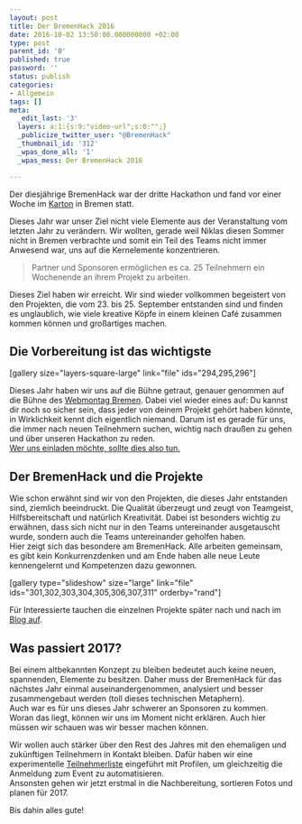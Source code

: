 ```yaml
---
layout: post
title: Der BremenHack 2016
date: 2016-10-02 13:50:08.000000000 +02:00
type: post
parent_id: '0'
published: true
password: ''
status: publish
categories:
- Allgemein
tags: []
meta:
  _edit_last: '3'
  layers: a:1:{s:9:"video-url";s:0:"";}
  _publicize_twitter_user: "@BremenHack"
  _thumbnail_id: '312'
  _wpas_done_all: '1'
  _wpas_mess: Der BremenHack 2016

---
```

<p>
				Der diesjährige BremenHack war der dritte Hackathon und fand vor einer Woche im <a href="https://www.facebook.com/Karton-977229215626347/">Karton</a> in Bremen statt.<!--more--></p>
<p>Dieses Jahr war unser Ziel nicht viele Elemente aus der Veranstaltung vom letzten Jahr zu verändern. Wir wollten, gerade weil Niklas diesen Sommer nicht in Bremen verbrachte und somit ein Teil des Teams nicht immer Anwesend war, uns auf die Kernelemente konzentrieren.</p>
<blockquote><p>Partner und Sponsoren ermöglichen es ca. 25 Teilnehmern ein Wochenende an ihrem Projekt zu arbeiten.</p></blockquote>
<p>Dieses Ziel haben wir erreicht. Wir sind wieder vollkommen begeistert von den Projekten, die vom 23. bis 25. September entstanden sind und finden es unglaublich, wie viele kreative Köpfe in einem kleinen Café zusammen kommen können und großartiges machen.</p>
<h2>Die Vorbereitung ist das wichtigste</h2>
<p>[gallery size="layers-square-large" link="file" ids="294,295,296"]</p>
<p>Dieses Jahr haben wir uns auf die Bühne getraut, genauer genommen auf die Bühne des <a href="http://webmontag-bremen.de">Webmontag Bremen</a>. Dabei viel wieder eines auf: Du kannst dir noch so sicher sein, dass jeder von deinem Projekt gehört haben könnte, in Wirklichkeit kennt dich eigentlich niemand. Darum ist es gerade für uns, die immer nach neuen Teilnehmern suchen, wichtig nach draußen zu gehen und über unseren Hackathon zu reden.<br />
<a href="mailto:moin@niklasbarning.de">Wer uns einladen möchte, sollte dies also tun.</a></p>
<h2>Der BremenHack und die Projekte</h2>
<p>Wie schon erwähnt sind wir von den Projekten, die dieses Jahr entstanden sind, ziemlich beeindruckt. Die Qualität überzeugt und zeugt von Teamgeist, Hilfsbereitschaft und natürlich Kreativität. Dabei ist besonders wichtig zu erwähnen, dass sich nicht nur in den Teams untereinander ausgetauscht wurde, sondern auch die Teams untereinander geholfen haben.<br />
Hier zeigt sich das besondere am BremenHack. Alle arbeiten gemeinsam, es gibt kein Konkurrenzdenken und am Ende haben alle neue Leute kennengelernt und Kompetenzen dazu gewonnen.</p>
<p>[gallery type="slideshow" size="large" link="file" ids="301,302,303,304,305,306,307,311" orderby="rand"]</p>
<p>Für Interessierte tauchen die einzelnen Projekte später nach und nach im <a href="http://bremenhack.de/blog/">Blog auf</a>.</p>
<h2>Was passiert 2017?</h2>
<p>Bei einem altbekannten Konzept zu bleiben bedeutet auch keine neuen, spannenden, Elemente zu besitzen. Daher muss der BremenHack für das nächstes Jahr einmal auseinandergenommen, analysiert und besser zusammengebaut werden (toll dieses technischen Metaphern).<br />
Auch war es für uns dieses Jahr schwerer an Sponsoren zu kommen. Woran das liegt, können wir uns im Moment nicht erklären. Auch hier müssen wir schauen was wir besser machen können.</p>
<p>Wir wollen auch stärker über den Rest des Jahres mit den ehemaligen und zukünftigen Teilnehmern in Kontakt bleiben. Dafür haben wir eine experimentelle <a href="http://bremenhack.de/members/">Teilnehmerliste</a> eingeführt mit Profilen, um gleichzeitig die Anmeldung zum Event zu automatisieren.<br />
Ansonsten gehen wir jetzt erstmal in die Nachbereitung, sortieren Fotos und planen für 2017.</p>
<p>Bis dahin alles gute!		</p>
